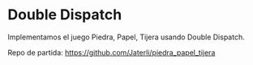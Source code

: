 # Double Dispatch

Implementamos el juego Piedra, Papel, Tijera usando Double Dispatch.

Repo de partida: https://github.com/Jaterli/piedra_papel_tijera